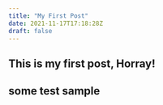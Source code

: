 ```yaml
---
title: "My First Post"
date: 2021-11-17T17:18:28Z
draft: false
---
```



## This is my first post, Horray!

## some test sample




